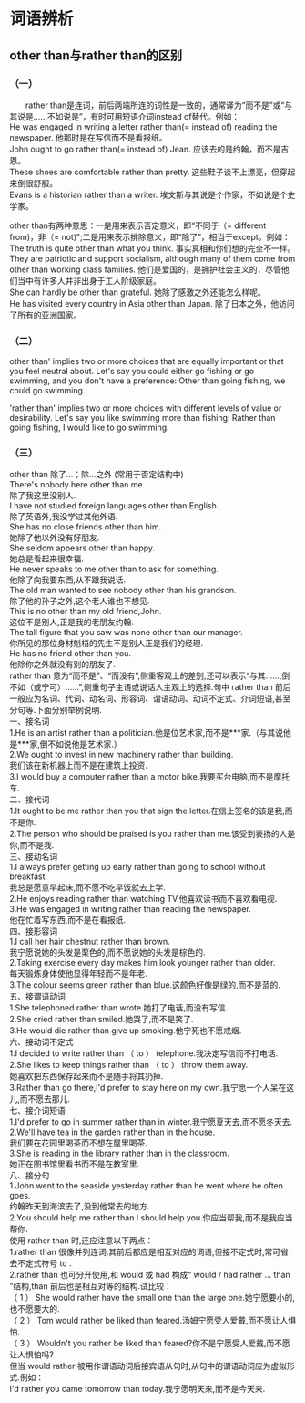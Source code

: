 
# 词语辨析  
## other than与rather than的区别  
### （一）  
　　rather than是连词，前后两端所连的词性是一致的，通常译为“而不是”或“与其说是……不如说是”，有时可用短语介词instead of替代。例如：  
He was engaged in writing a letter rather than(= instead of) reading the newspaper.    他那时是在写信而不是看报纸。  
John ought to go rather than(= instead of) Jean.    应该去的是约翰，而不是吉恩。  
These shoes are comfortable rather than pretty.    这些鞋子谈不上漂亮，但穿起来倒很舒服。  
Evans is a historian rather than a writer.    埃文斯与其说是个作家，不如说是个史学家。   

other than有两种意思：一是用来表示否定意义，即“不同于（= different from)，非（= not)";二是用来表示排除意义，即“除了”，相当于except。例如：  
The truth is quite other than what you think.    事实真相和你们想的完全不一样。  
They are patriotic and support socialism, although many of them come from other than working class families.    他们是爱国的，是拥护社会主义的，尽管他们当中有许多人并非出身于工人阶级家庭。  
She can hardly be other than grateful.    她除了感激之外还能怎么样呢。  
He has visited every country in Asia other than Japan.    除了日本之外，他访问了所有的亚洲国家。  

### （二）  
other than' implies two or more choices that are equally important or that you feel neutral about. Let's say you could either go fishing or go swimming, and you don't have a preference: Other than going fishing, we could go swimming.  

'rather than' implies two or more choices with different levels of value or desirability. Let's say you like swimming more than fishing: Rather than going fishing, I would like to go swimming.  

### （三）  
other than 除了…；除…之外 (常用于否定结构中)  
There's nobody here other than me.  
除了我这里没别人.  
I have not studied foreign languages other than English.  
除了英语外,我没学过其他外语.  
She has no close friends other than him.  
她除了他以外没有好朋友.  
She seldom appears other than happy.  
她总是看起来很幸福.  
He never speaks to me other than to ask for something.  
他除了向我要东西,从不跟我说话.  
The old man wanted to see nobody other than his grandson.  
除了他的孙子之外,这个老人谁也不想见.  
This is no other than my old friend,John.  
这位不是别人,正是我的老朋友约翰.  
The tall figure that you saw was none other than our manager.  
你所见的那位身材魁梧的先生不是别人正是我们的经理.  
He has no friend other than you.  
他除你之外就没有别的朋友了.  
rather than 意为“而不是”、“而没有”,侧重客观上的差别,还可以表示“与其……,倒不如（或宁可）……”,侧重句子主语或说话人主观上的选择.句中 rather than 前后一般应为名词、代词、动名词、形容词、谓语动词、动词不定式、介词短语,甚至分句等.下面分别举例说明.  
一、接名词  
1.He is an artist rather than a politician.他是位艺术家,而不是\*\*\*家.（与其说他是\*\*\*家,倒不如说他是艺术家.）  
2.We ought to invest in new machinery rather than building.  
我们该在新机器上而不是在建筑上投资.  
3.I would buy a computer rather than a motor bike.我要买台电脑,而不是摩托车.  
二、接代词  
1.It ought to be me rather than you that sign the letter.在信上签名的该是我,而不是你.  
2.The person who should be praised is you rather than me.该受到表扬的人是你,而不是我.  
三、接动名词  
1.I always prefer getting up early rather than going to school without breakfast.  
我总是愿意早起床,而不愿不吃早饭就去上学.  
2.He enjoys reading rather than watching TV.他喜欢读书而不喜欢看电视.  
3.He was engaged in writing rather than reading the newspaper.  
他在忙着写东西,而不是在看报纸.  
四、接形容词  
1.I call her hair chestnut rather than brown.  
我宁愿说她的头发是栗色的,而不愿说她的头发是棕色的.  
2.Taking exercise every day makes him look younger rather than older.  
每天锻炼身体使他显得年轻而不是年老.  
3.The colour seems green rather than blue.这颜色好像是绿的,而不是蓝的.  
五、接谓语动词  
1.She telephoned rather than wrote.她打了电话,而没有写信.  
2.She cried rather than smiled.她哭了,而不是笑了.  
3.He would die rather than give up smoking.他宁死也不愿戒烟.  
六、接动词不定式  
1.I decided to write rather than （ to ） telephone.我决定写信而不打电话.  
2.She likes to keep things rather than （ to ） throw them away.  
她喜欢把东西保存起来而不是随手将其扔掉.  
3.Rather than go there,I'd prefer to stay here on my own.我宁愿一个人呆在这儿,而不愿去那儿.  
七、接介词短语  
1.I'd prefer to go in summer rather than in winter.我宁愿夏天去,而不愿冬天去.  
2.We'll have tea in the garden rather than in the house.  
我们要在花园里喝茶而不想在屋里喝茶.  
3.She is reading in the library rather than in the classroom.  
她正在图书馆里看书而不是在教室里.  
八、接分句  
1.John went to the seaside yesterday rather than he went where he often goes.  
约翰昨天到海滨去了,没到他常去的地方.  
2.You should help me rather than I should help you.你应当帮我,而不是我应当帮你.  
使用 rather than 时,还应注意以下两点：  
1.rather than 很像并列连词.其前后都应是相互对应的词语,但接不定式时,常可省去不定式符号 to .  
2.rather than 也可分开使用,和 would 或 had 构成“ would / had rather … than ”结构,than 前后也是相互对等的结构.试比较：  
（ 1 ） She would rather have the small one than the large one.她宁愿要小的,也不愿要大的.  
（ 2 ） Tom would rather be liked than feared.汤姆宁愿受人爱戴,而不愿让人惧怕.  
（ 3 ） Wouldn't you rather be liked than feared?你不是宁愿受人爱戴,而不愿让人惧怕吗?  
但当 would rather 被用作谓语动词后接宾语从句时,从句中的谓语动词应为虚拟形式.例如：  
I'd rather you came tomorrow than today.我宁愿明天来,而不是今天来.  
